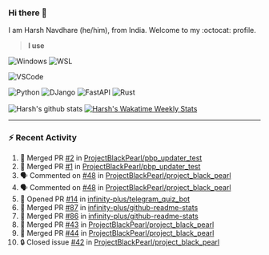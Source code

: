 ### Hi there 👋

I am Harsh Navdhare (he/him), from India. Welcome to my :octocat: profile.

> **I use**

![Windows](https://img.shields.io/badge/Windows-4A4A55?style=for-the-badge&logo=windows11&logoColor=0078D4 "Windows 11")    ![WSL](https://img.shields.io/badge/WSL-4A4A55?style=for-the-badge&logo=ubuntu&logoColor=E95420)

![VSCode](https://img.shields.io/badge/VSCode-4A4A55?style=for-the-badge&logo=visualstudiocode&logoColor=007ACC "Visual Studio Code")

![Python](https://img.shields.io/badge/Python-4A4A55?style=for-the-badge&logo=Python&logoColor=#3776AB "Python")    ![DJango](https://img.shields.io/badge/Django-4A4A55?style=for-the-badge&logo=django&logoColor=092E20 "DJango")    ![FastAPI](https://img.shields.io/badge/FastAPI-4A4A55?style=for-the-badge&logo=fastapi&logoColor=009688 "FastAPI")    ![Rust](https://img.shields.io/badge/Rust-4A4A55?style=for-the-badge&logo=rust&logoColor=000000 "Rust")

<p align="center>
<a href="https://github.com/infinity-plus/github-readme-stats">
  <img align="center" src="https://github-readme-stats-infinity-plus.vercel.app/api?username=infinity-plus&show_icons=true&count_private=true&theme=dark&bg_color=00000000&card_width=495", alt="Harsh's github stats" />
</a>
<a href="https://wakatime.com/@infinity_plus">
  <img align="center" src="https://github-readme-stats-infinity-plus.vercel.app/api/wakatime?username=infinity_plus&theme=dark&custom_title=Wakatime%20Weekly%20Stats&bg_color=00000000&range=last_7_days", alt="Harsh's Wakatime Weekly Stats" />
</a>
</p>

<hr>

### :zap: Recent Activity

<!--START_SECTION:activity-->
1. 🎉 Merged PR [#2](https://github.com/ProjectBlackPearl/pbp_updater_test/pull/2) in [ProjectBlackPearl/pbp_updater_test](https://github.com/ProjectBlackPearl/pbp_updater_test)
2. 🎉 Merged PR [#1](https://github.com/ProjectBlackPearl/pbp_updater_test/pull/1) in [ProjectBlackPearl/pbp_updater_test](https://github.com/ProjectBlackPearl/pbp_updater_test)
3. 🗣 Commented on [#48](https://github.com/ProjectBlackPearl/project_black_pearl/issues/48) in [ProjectBlackPearl/project_black_pearl](https://github.com/ProjectBlackPearl/project_black_pearl)
4. 🗣 Commented on [#48](https://github.com/ProjectBlackPearl/project_black_pearl/issues/48) in [ProjectBlackPearl/project_black_pearl](https://github.com/ProjectBlackPearl/project_black_pearl)
5. 💪 Opened PR [#14](https://github.com/infinity-plus/telegram_quiz_bot/pull/14) in [infinity-plus/telegram_quiz_bot](https://github.com/infinity-plus/telegram_quiz_bot)
6. 🎉 Merged PR [#87](https://github.com/infinity-plus/github-readme-stats/pull/87) in [infinity-plus/github-readme-stats](https://github.com/infinity-plus/github-readme-stats)
7. 🎉 Merged PR [#86](https://github.com/infinity-plus/github-readme-stats/pull/86) in [infinity-plus/github-readme-stats](https://github.com/infinity-plus/github-readme-stats)
8. 🎉 Merged PR [#43](https://github.com/ProjectBlackPearl/project_black_pearl/pull/43) in [ProjectBlackPearl/project_black_pearl](https://github.com/ProjectBlackPearl/project_black_pearl)
9. 🎉 Merged PR [#44](https://github.com/ProjectBlackPearl/project_black_pearl/pull/44) in [ProjectBlackPearl/project_black_pearl](https://github.com/ProjectBlackPearl/project_black_pearl)
10. 🔒 Closed issue [#42](https://github.com/ProjectBlackPearl/project_black_pearl/issues/42) in [ProjectBlackPearl/project_black_pearl](https://github.com/ProjectBlackPearl/project_black_pearl)
<!--END_SECTION:activity-->
